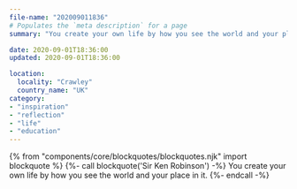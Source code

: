 ```yaml
---
file-name: "202009011836"
# Populates the `meta description` for a page
summary: "You create your own life by how you see the world and your place in it. – Sir Ken Robinson"

date: 2020-09-01T18:36:00
updated: 2020-09-01T18:36:00

location:
  locality: "Crawley"
  country_name: "UK"
category:
- "inspiration"
- "reflection"
- "life"
- "education"
---
```


{% from "components/core/blockquotes/blockquotes.njk" import blockquote %}
{%- call blockquote('Sir Ken Robinson') -%}
  You create your own life by how you see the world and your place in it.
{%- endcall -%}
